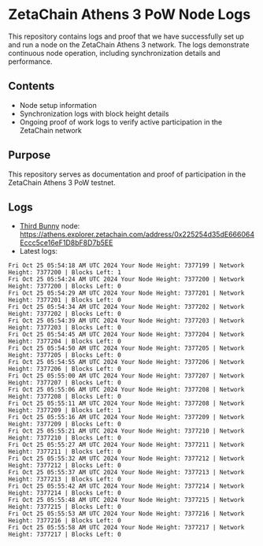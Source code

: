 # ZetaChain Athens 3 PoW Node Logs
This repository contains logs and proof that we have successfully set up and run a node on the ZetaChain Athens 3 network. The logs demonstrate continuous node operation, including synchronization details and performance.

## Contents
- Node setup information
- Synchronization logs with block height details
- Ongoing proof of work logs to verify active participation in the ZetaChain network

## Purpose
This repository serves as documentation and proof of participation in the ZetaChain Athens 3 PoW testnet.

## Logs

- [Third Bunny](https://thirdbunny.xyz/) node: https://athens.explorer.zetachain.com/address/0x225254d35dE666064Eccc5ce16eF1D8bF8D7b5EE
- Latest logs:
```
Fri Oct 25 05:54:18 AM UTC 2024 Your Node Height: 7377199 | Network Height: 7377200 | Blocks Left: 1
Fri Oct 25 05:54:24 AM UTC 2024 Your Node Height: 7377200 | Network Height: 7377200 | Blocks Left: 0
Fri Oct 25 05:54:29 AM UTC 2024 Your Node Height: 7377201 | Network Height: 7377201 | Blocks Left: 0
Fri Oct 25 05:54:34 AM UTC 2024 Your Node Height: 7377202 | Network Height: 7377202 | Blocks Left: 0
Fri Oct 25 05:54:39 AM UTC 2024 Your Node Height: 7377203 | Network Height: 7377203 | Blocks Left: 0
Fri Oct 25 05:54:45 AM UTC 2024 Your Node Height: 7377204 | Network Height: 7377204 | Blocks Left: 0
Fri Oct 25 05:54:50 AM UTC 2024 Your Node Height: 7377205 | Network Height: 7377205 | Blocks Left: 0
Fri Oct 25 05:54:55 AM UTC 2024 Your Node Height: 7377206 | Network Height: 7377206 | Blocks Left: 0
Fri Oct 25 05:55:00 AM UTC 2024 Your Node Height: 7377207 | Network Height: 7377207 | Blocks Left: 0
Fri Oct 25 05:55:06 AM UTC 2024 Your Node Height: 7377208 | Network Height: 7377208 | Blocks Left: 0
Fri Oct 25 05:55:11 AM UTC 2024 Your Node Height: 7377208 | Network Height: 7377209 | Blocks Left: 1
Fri Oct 25 05:55:16 AM UTC 2024 Your Node Height: 7377209 | Network Height: 7377209 | Blocks Left: 0
Fri Oct 25 05:55:21 AM UTC 2024 Your Node Height: 7377210 | Network Height: 7377210 | Blocks Left: 0
Fri Oct 25 05:55:27 AM UTC 2024 Your Node Height: 7377211 | Network Height: 7377211 | Blocks Left: 0
Fri Oct 25 05:55:32 AM UTC 2024 Your Node Height: 7377212 | Network Height: 7377212 | Blocks Left: 0
Fri Oct 25 05:55:37 AM UTC 2024 Your Node Height: 7377213 | Network Height: 7377213 | Blocks Left: 0
Fri Oct 25 05:55:42 AM UTC 2024 Your Node Height: 7377214 | Network Height: 7377214 | Blocks Left: 0
Fri Oct 25 05:55:48 AM UTC 2024 Your Node Height: 7377215 | Network Height: 7377215 | Blocks Left: 0
Fri Oct 25 05:55:53 AM UTC 2024 Your Node Height: 7377216 | Network Height: 7377216 | Blocks Left: 0
Fri Oct 25 05:55:58 AM UTC 2024 Your Node Height: 7377217 | Network Height: 7377217 | Blocks Left: 0
```
